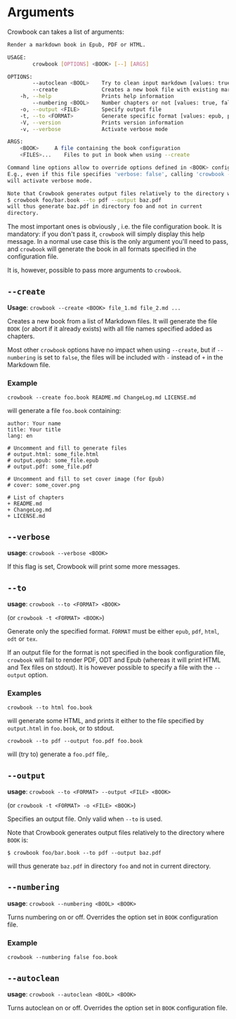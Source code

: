 Arguments 
=========

Crowbook can takes a list of arguments:

```bash
Render a markdown book in Epub, PDF or HTML.

USAGE:
        crowbook [OPTIONS] <BOOK> [--] [ARGS]

OPTIONS:
        --autoclean <BOOL>    Try to clean input markdown [values: true, false]
        --create              Creates a new book file with existing markdown files
    -h, --help                Prints help information
        --numbering <BOOL>    Number chapters or not [values: true, false]
    -o, --output <FILE>       Specify output file
    -t, --to <FORMAT>         Generate specific format [values: epub, pdf, html, tex, odt]
    -V, --version             Prints version information
    -v, --verbose             Activate verbose mode

ARGS:
    <BOOK>     A file containing the book configuration
    <FILES>...    Files to put in book when using --create

Command line options allow to override options defined in <BOOK> configuration file. 
E.g., even if this file specifies 'verbose: false', calling 'crowbook --verbose <BOOK>' 
will activate verbose mode.

Note that Crowbook generates output files relatively to the directory where <BOOK> is:
$ crowbook foo/bar.book --to pdf --output baz.pdf
will thus generate baz.pdf in directory foo and not in current
directory.
```

The most important ones is obviously <BOOK>, i.e. the file
configuration book. It is mandatory: if you don't pass it, `crowbook`
will simply display this help message. In a normal use case this is
the only argument you'll need to pass, and `crowbook` will generate
the book in all formats specified in the configuration file.

It is, however, possible to pass more arguments to `crowbook`.

`--create`
---------

**Usage**: `crowbook --create <BOOK> file_1.md file_2.md ...`

Creates a new book from a list of Markdown files. It will generate the
file `BOOK` (or abort if it already exists) with all file names
specified added as chapters.

Most other `crowbook` options have no impact when using `--create`,
but if `--numbering` is set to `false`, the files will be included
with `-` instead of `+` in the Markdown file.

### Example ###

```
crowbook --create foo.book README.md ChangeLog.md LICENSE.md
```

will generate a file `foo.book` containing:

```
author: Your name
title: Your title
lang: en

# Uncomment and fill to generate files
# output.html: some_file.html
# output.epub: some_file.epub
# output.pdf: some_file.pdf

# Uncomment and fill to set cover image (for Epub)
# cover: some_cover.png

# List of chapters
+ README.md
+ ChangeLog.md
+ LICENSE.md
```

`--verbose`
-----------

**usage**: `crowbook --verbose <BOOK>`

If this flag is set, Crowbook will print some more messages.

`--to`
------

**usage**: `crowbook --to <FORMAT> <BOOK>`

(or `crowbook -t <FORMAT> <BOOK>`)

Generate only the specified format. `FORMAT` must be either `epub`,
`pdf`, `html`, `odt` or `tex`.

If an output file for the format is not specified in the book
configuration file, `crowbook` will fail to render PDF, ODT and Epub
(whereas it will print HTML and Tex files on stdout). It is however
possible to specify a file with the `--output` option.

### Examples ###

```
crowbook --to html foo.book
```

will generate some HTML, and prints it either to the file specified by
`output.html` in `foo.book`, or to stdout.

```
crowbook --to pdf --output foo.pdf foo.book
```

will (try to) generate a `foo.pdf` file,.

`--output`
---------

**usage**: `crowbook --to <FORMAT> --output <FILE> <BOOK>`

(or `crowbook -t <FORMAT> -o <FILE> <BOOK>`)

Specifies an output file. Only valid when `--to` is used.

Note that Crowbook generates output files relatively to the directory
where `BOOK` is:
```
$ crowbook foo/bar.book --to pdf --output baz.pdf
```
will thus generate `baz.pdf` in directory `foo` and not in current
directory.

`--numbering`
-------------

**usage**: `crowbook --numbering <BOOL> <BOOK>`

Turns numbering on or off. Overrides the option set in `BOOK`
configuration file.

### Example ###

```
crowbook --numbering false foo.book
```


`--autoclean`
-------------

**usage**: `crowbook --autoclean <BOOL> <BOOK>`

Turns autoclean on or off. Overrides the option set in `BOOK`
configuration file. 
